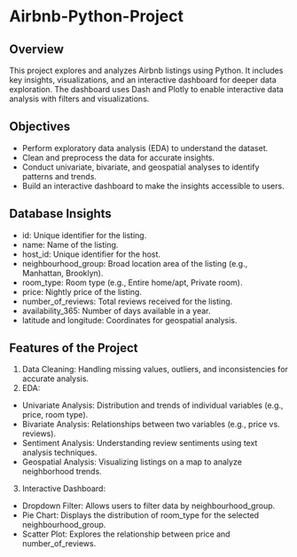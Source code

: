 # Airbnb-Python-Project



## Overview
This project explores and analyzes Airbnb listings using Python. It includes key insights, visualizations, and an interactive dashboard for deeper data exploration. The dashboard uses Dash and Plotly to enable interactive data analysis with filters and visualizations.



## Objectives
- Perform exploratory data analysis (EDA) to understand the dataset.
- Clean and preprocess the data for accurate insights.
- Conduct univariate, bivariate, and geospatial analyses to identify patterns and trends.
- Build an interactive dashboard to make the insights accessible to users.



## Database Insights
- id: Unique identifier for the listing.
- name: Name of the listing.
- host_id: Unique identifier for the host.
- neighbourhood_group: Broad location area of the listing (e.g., Manhattan, Brooklyn).
- room_type: Room type (e.g., Entire home/apt, Private room).
- price: Nightly price of the listing.
- number_of_reviews: Total reviews received for the listing.
- availability_365: Number of days available in a year.
- latitude and longitude: Coordinates for geospatial analysis.



## Features of the Project
1. Data Cleaning: Handling missing values, outliers, and inconsistencies for accurate analysis.
2. EDA:
- Univariate Analysis: Distribution and trends of individual variables (e.g., price, room type).
- Bivariate Analysis: Relationships between two variables (e.g., price vs. reviews).
- Sentiment Analysis: Understanding review sentiments using text analysis techniques.
- Geospatial Analysis: Visualizing listings on a map to analyze neighborhood trends.
3. Interactive Dashboard:
- Dropdown Filter: Allows users to filter data by neighbourhood_group.
- Pie Chart: Displays the distribution of room_type for the selected neighbourhood_group.
- Scatter Plot: Explores the relationship between price and number_of_reviews.


  
